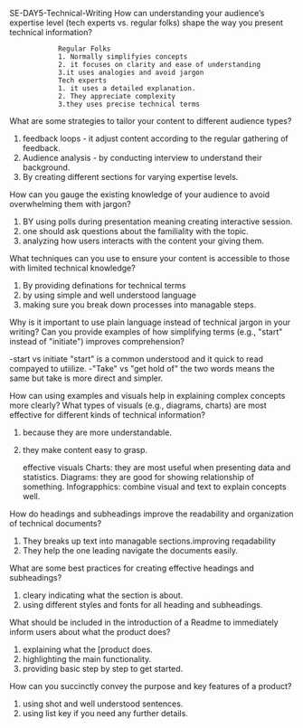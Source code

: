 SE-DAY5-Technical-Writing
How can understanding your audience’s expertise level (tech experts vs. regular folks) shape the way you present technical information?

                Regular Folks
                1. Normally simplifyies concepts
                2. it focuses on clarity and ease of understanding
                3.it uses analogies and avoid jargon
                Tech experts
                1. it uses a detailed explanation.
                2. They appreciate complexity
                3.they uses precise technical terms
                
What are some strategies to tailor your content to different audience types?

   1. feedback loops - it adjust content according to the regular gathering of feedback.
   2.  Audience analysis - by conducting interview to understand their background.
   3.  By creating different sections for varying expertise levels.
       
How can you gauge the existing knowledge of your audience to avoid overwhelming them with jargon?

1. BY using polls during presentation meaning creating interactive session.
2. one should ask questions about the familiality with the topic.
3. analyzing how users interacts with the content your giving them.
   
What techniques can you use to ensure your content is accessible to those with limited technical knowledge?

1. By providing definations for technical terms
2. by using simple and well understood language
3. making sure you break down processes into managable steps.
   
Why is it important to use plain language instead of technical jargon in your writing?
Can you provide examples of how simplifying terms (e.g., "start" instead of "initiate") improves comprehension?

-start vs initiate "start" is a common understood and it quick to read compayed to utiilize.
-"Take" vs "get hold of" the two words means the same but take is more direct and simpler.

How can using examples and visuals help in explaining complex concepts more clearly?
What types of visuals (e.g., diagrams, charts) are most effective for different kinds of technical information?
 1. because they are more understandable.
 2. they make content easy to grasp.

    effective visuals
    Charts: they are most useful when presenting data and statistics.
    Diagrams: they are good for showing relationship of something.
    Infograpphics: combine visual and text to explain concepts well.
    
How do headings and subheadings improve the readability and organization of technical documents?

1. They breaks up text into managable sections.improving reqadability
2.  They help the one leading navigate the documents easily.

What are some best practices for creating effective headings and subheadings?

1. cleary indicating what the section is about.
2. using different styles and fonts for all heading and subheadings.
 
What should be included in the introduction of a Readme to immediately inform users about what the product does?

 1. explaining what the [product does.
 2. highlighting the main functionality.
 3. providing basic step by step to get started.
    
How can you succinctly convey the purpose and key features of a product?
1. using shot and well understood sentences.
2. using list key if you need any further details.
